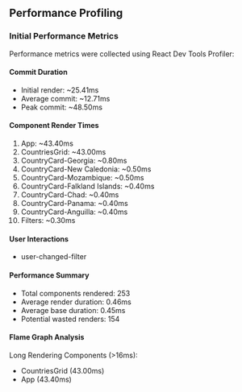 ## Performance Profiling

### Initial Performance Metrics

Performance metrics were collected using React Dev Tools Profiler:

#### Commit Duration

- Initial render: ~25.41ms
- Average commit: ~12.71ms
- Peak commit: ~48.50ms

#### Component Render Times

1. App: ~43.40ms
2. CountriesGrid: ~43.00ms
3. CountryCard-Georgia: ~0.80ms
4. CountryCard-New Caledonia: ~0.50ms
5. CountryCard-Mozambique: ~0.50ms
6. CountryCard-Falkland Islands: ~0.40ms
7. CountryCard-Chad: ~0.40ms
8. CountryCard-Panama: ~0.40ms
9. CountryCard-Anguilla: ~0.40ms
10. Filters: ~0.30ms

#### User Interactions

- user-changed-filter

#### Performance Summary

- Total components rendered: 253
- Average render duration: 0.46ms
- Average base duration: 0.45ms
- Potential wasted renders: 154

#### Flame Graph Analysis

Long Rendering Components (>16ms):

- CountriesGrid (43.00ms)
- App (43.40ms)
